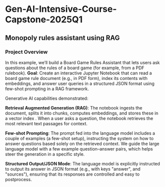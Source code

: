 # Gen-AI-Intensive-Course-Capstone-2025Q1
## Monopoly rules assistant using RAG
### Project Overview
In this example, we’ll build a Board Game Rules Assistant that lets users ask questions about the rules of a board game (for example, from a PDF rulebook).
**Goal**: Create an interactive Jupyter Notebook that can read a board game rule document (e.g., in PDF form), index its contents with embeddings, and answer user queries in a structured JSON format using few-shot prompting in a RAG framework.

Generative AI capabilities demonstrated:

**Retrieval Augmented Generation (RAG)**: The notebook ingests the document, splits it into chunks, computes embeddings, and stores these in a vector index . When a user asks a question, the notebook retrieves the most relevant text passages for context.

**Few-shot Prompting**: The prompt fed into the language model includes a couple of examples (a few-shot setup), instructing the system on how to answer questions based solely on the retrieved context. We guide the large language model with a few example question–answer pairs, which helps steer the generation in a specific style.

**Structured Output/JSON Mode**: The language model is explicitly instructed to output its answer in JSON format (e.g., with keys "answer", and "sources"), ensuring that its responses are controlled and easy to postprocess.
